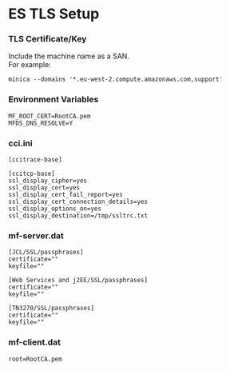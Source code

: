 # ES TLS Setup
### TLS Certificate/Key
Include the machine name as a SAN.  
For example:  
```
minica --domains '*.eu-west-2.compute.amazonaws.com,support'
```

### Environment Variables
```
MF_ROOT_CERT=RootCA.pem  
MFDS_DNS_RESOLVE=Y  
```

### cci.ini
```
[ccitrace-base]

[ccitcp-base]
ssl_display_cipher=yes
ssl_display_cert=yes
ssl_display_cert_fail_report=yes
ssl_display_cert_connection_details=yes
ssl_display_options_on=yes
ssl_display_destination=/tmp/ssltrc.txt
```

### mf-server.dat
```
[JCL/SSL/passphrases]
certificate=""
keyfile=""

[Web Services and j2EE/SSL/passphrases]
certificate=""
keyfile=""

[TN3270/SSL/passphrases]
certificate=""
keyfile=""
```

### mf-client.dat
```
root=RootCA.pem
```
